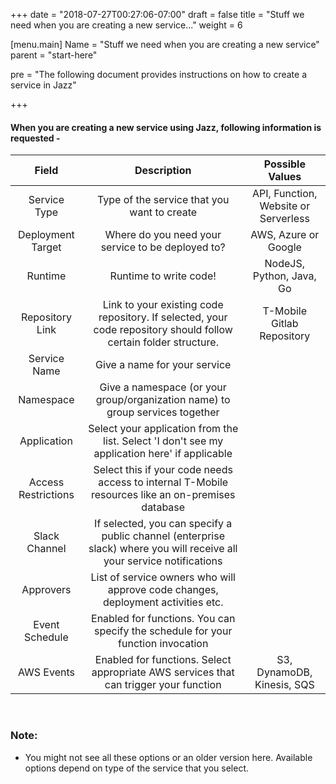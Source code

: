 +++
date = "2018-07-27T00:27:06-07:00"
draft = false
title = "Stuff we need when you are creating a new service..."
weight = 6

[menu.main]
Name = "Stuff we need when you are creating a new service"
parent = "start-here"

pre = "The following document provides instructions on how to create a service in Jazz"

+++

#### When you are creating a new service using Jazz, following information is requested -

| Field              | Description   | Possible Values |
|:------------------:|:-------------:|:-------------:|
| Service Type       | Type of the service that you want to create | API, Function,  Website or Serverless |
| Deployment Target  | Where do you need your service to be deployed to? | AWS, Azure or Google |
| Runtime            | Runtime to write code!   | NodeJS, Python, Java, Go |
| Repository Link    | Link to your existing code repository. If selected, your code repository should follow certain folder structure. | T-Mobile Gitlab Repository |
| Service Name       | Give a name for your service |
| Namespace          | Give a namespace (or your group/organization name) to group services together |
| Application        | Select your application from the list. Select 'I don't see my application here' if applicable |
| Access Restrictions| Select this if your code needs access to internal T-Mobile resources like an on-premises database |
| Slack Channel      | If selected, you can specify a public channel (enterprise slack) where you will receive all your service notifications |
| Approvers          | List of service owners who will approve code changes, deployment activities etc. |
| Event Schedule     | Enabled for functions. You can specify the schedule for your function invocation |
| AWS Events         | Enabled for functions. Select appropriate AWS services that can trigger your function | S3, DynamoDB, Kinesis, SQS |

</br>

### Note:

* You might not see all these options or an older version here. Available options depend on type of the service that you select.
